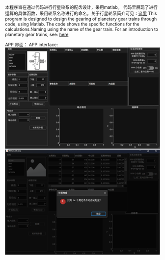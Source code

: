 本程序旨在通过代码进行行星轮系的配齿设计，采用matlab。
代码里展现了进行运算的具体函数，采用轮系名称进行的命名。关于行星轮系简介可见：[这里](https://honorj-787.github.io/2025/10/01/%E8%A1%8C%E6%98%9F%E8%BD%AE%E7%B3%BB%E9%85%8D%E9%BD%BF%E7%AE%97%E6%B3%95/)
This program is designed to design the gearing of planetary gear trains through code, using Matlab.
The code shows the specific functions for the calculations.Naming using the name of the gear train. For an introduction to planetary gear trains, see: [here](https://honorj-787.github.io/2025/10/14/Planetary-Gear-Train-Design-A-Brief-Description-of-Categories-English-Version/)


APP 界面：
APP interface:
![mianscreen.png](https://github.com/honorJ-787/Planetary-gears-design-2K-H-3k/blob/main/pictures/mianscreen.png)
![running.png](https://github.com/honorJ-787/Planetary-gears-design-2K-H-3k/blob/main/pictures/running.png)



